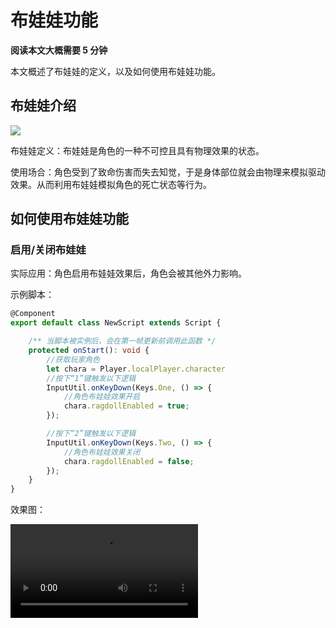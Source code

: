 # 布娃娃功能

**阅读本文大概需要 5 分钟**

本文概述了布娃娃的定义，以及如何使用布娃娃功能。

## 布娃娃介绍

![](https://cdn.233xyx.com/online/5YTaooi8cgCQ1694604132461.PNG)       

布娃娃定义：布娃娃是角色的一种不可控且具有物理效果的状态。

使用场合：角色受到了致命伤害而失去知觉，于是身体部位就会由物理来模拟驱动效果。从而利用布娃娃模拟角色的死亡状态等行为。

## 如何使用布娃娃功能

### 启用/关闭布娃娃

实际应用：角色启用布娃娃效果后，角色会被其他外力影响。

示例脚本：

```ts
@Component
export default class NewScript extends Script {

    /** 当脚本被实例后，会在第一帧更新前调用此函数 */
    protected onStart(): void {
        //获取玩家角色
        let chara = Player.localPlayer.character
        //按下“1”键触发以下逻辑
        InputUtil.onKeyDown(Keys.One, () => {
            //角色布娃娃效果开启
            chara.ragdollEnabled = true;
        });

        //按下“2”键触发以下逻辑
        InputUtil.onKeyDown(Keys.Two, () => {
            //角色布娃娃效果关闭
            chara.ragdollEnabled = false;
        });
    }
}
```

效果图：

<video controls src="https://cdn.233xyx.com/online/75QDF8BBVcyq1694604132461.mp4"></video>
